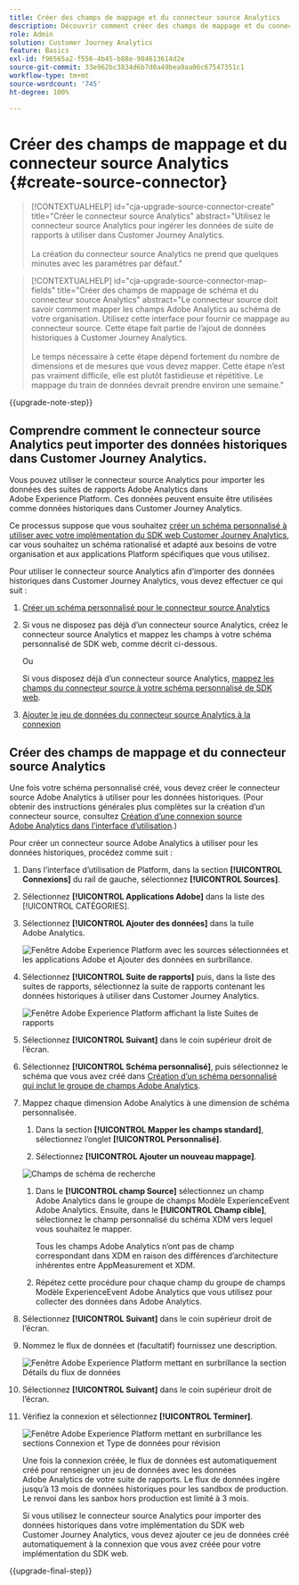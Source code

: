 ```yaml
---
title: Créer des champs de mappage et du connecteur source Analytics
description: Découvrir comment créer des champs de mappage et du connecteur source Analytics
role: Admin
solution: Customer Journey Analytics
feature: Basics
exl-id: f96565a2-f556-4b45-b88e-984613614d2e
source-git-commit: 33e962bc3834d6b7d0a49bea9aa06c67547351c1
workflow-type: tm+mt
source-wordcount: '745'
ht-degree: 100%

---
```


# Créer des champs de mappage et du connecteur source Analytics {#create-source-connector}

<!-- markdownlint-disable MD034 -->

>[!CONTEXTUALHELP]
>id="cja-upgrade-source-connector-create"
>title="Créer le connecteur source Analytics"
>abstract="Utilisez le connecteur source Analytics pour ingérer les données de suite de rapports à utiliser dans Customer Journey Analytics.<br><br>La création du connecteur source Analytics ne prend que quelques minutes avec les paramètres par défaut."

<!-- markdownlint-enable MD034 -->

<!-- markdownlint-disable MD034 -->

>[!CONTEXTUALHELP]
>id="cja-upgrade-source-connector-map-fields"
>title="Créer des champs de mappage de schéma et du connecteur source Analytics"
>abstract="Le connecteur source doit savoir comment mapper les champs Adobe Analytics au schéma de votre organisation. Utilisez cette interface pour fournir ce mappage au connecteur source. Cette étape fait partie de l’ajout de données historiques à Customer Journey Analytics.<br><br>Le temps nécessaire à cette étape dépend fortement du nombre de dimensions et de mesures que vous devez mapper. Cette étape n’est pas vraiment difficile, elle est plutôt fastidieuse et répétitive. Le mappage du train de données devrait prendre environ une semaine."

<!-- markdownlint-enable MD034 -->

{{upgrade-note-step}}

## Comprendre comment le connecteur source Analytics peut importer des données historiques dans Customer Journey Analytics.

Vous pouvez utiliser le connecteur source Analytics pour importer les données des suites de rapports Adobe Analytics dans Adobe Experience Platform. Ces données peuvent ensuite être utilisées comme données historiques dans Customer Journey Analytics.

Ce processus suppose que vous souhaitez [créer un schéma personnalisé à utiliser avec votre implémentation du SDK web Customer Journey Analytics](/help/getting-started/cja-upgrade/cja-upgrade-schema-create.md), car vous souhaitez un schéma rationalisé et adapté aux besoins de votre organisation et aux applications Platform spécifiques que vous utilisez.

Pour utiliser le connecteur source Analytics afin d’importer des données historiques dans Customer Journey Analytics, vous devez effectuer ce qui suit :

1. [Créer un schéma personnalisé pour le connecteur source Analytics](/help/getting-started/cja-upgrade/cja-upgrade-source-connector-schema.md)

1. Si vous ne disposez pas déjà d’un connecteur source Analytics, créez le connecteur source Analytics et mappez les champs à votre schéma personnalisé de SDK web, comme décrit ci-dessous.

   Ou

   Si vous disposez déjà d’un connecteur source Analytics, [mappez les champs du connecteur source à votre schéma personnalisé de SDK web](/help/getting-started/cja-upgrade/cja-upgrade-from-source-connector.md).

1. [Ajouter le jeu de données du connecteur source Analytics à la connexion](/help/getting-started/cja-upgrade/cja-upgrade-source-connector-dataset.md)

## Créer des champs de mappage et du connecteur source Analytics

Une fois votre schéma personnalisé créé, vous devez créer le connecteur source Adobe Analytics à utiliser pour les données historiques. (Pour obtenir des instructions générales plus complètes sur la création d’un connecteur source, consultez [Création d’une connexion source Adobe Analytics dans l’interface d’utilisation](https://experienceleague.adobe.com/docs/experience-platform/sources/ui-tutorials/create/adobe-applications/analytics.html?lang=fr).)

Pour créer un connecteur source Adobe Analytics à utiliser pour les données historiques, procédez comme suit :

1. Dans l’interface d’utilisation de Platform, dans la section **[!UICONTROL Connexions]** du rail de gauche, sélectionnez **[!UICONTROL Sources]**.

1. Sélectionnez **[!UICONTROL Applications Adobe]** dans la liste des [!UICONTROL CATÉGORIES].

1. Sélectionnez **[!UICONTROL Ajouter des données]** dans la tuile Adobe Analytics.

   ![Fenêtre Adobe Experience Platform avec les sources sélectionnées et les applications Adobe et Ajouter des données en surbrillance.](./assets/sources-overview.png)

1. Sélectionnez **[!UICONTROL Suite de rapports]** puis, dans la liste des suites de rapports, sélectionnez la suite de rapports contenant les données historiques à utiliser dans Customer Journey Analytics.

   ![Fenêtre Adobe Experience Platform affichant la liste Suites de rapports](./assets/report-suites.png)

1. Sélectionnez **[!UICONTROL Suivant]** dans le coin supérieur droit de l’écran.

1. Sélectionnez **[!UICONTROL Schéma personnalisé]**, puis sélectionnez le schéma que vous avez créé dans [Création d’un schéma personnalisé qui inclut le groupe de champs Adobe Analytics](/help/getting-started/cja-upgrade/cja-upgrade-source-connector-schema.md). <!-- Deleted this, because I changed this from choosing the default schemawe're pointing them now at the schema they just created: "Adobe Experience Platform  automatically creates the schema and the corresponding dataset to map all standard fields from the selected Adobe Analytics report suite." -->

   <!-- add screenshot -->

1. Mappez chaque dimension Adobe Analytics à une dimension de schéma personnalisée.

   1. Dans la section **[!UICONTROL Mapper les champs standard]**, sélectionnez l’onglet **[!UICONTROL Personnalisé]**.

   1. Sélectionnez **[!UICONTROL Ajouter un nouveau mappage]**.

   ![Champs de schéma de recherche](assets/schema-mapping.png)

   1. Dans le **[!UICONTROL champ Source]** sélectionnez un champ Adobe Analytics dans le groupe de champs Modèle ExperienceEvent Adobe Analytics. Ensuite, dans le **[!UICONTROL Champ cible]**, sélectionnez le champ personnalisé du schéma XDM vers lequel vous souhaitez le mapper.

      Tous les champs Adobe Analytics n’ont pas de champ correspondant dans XDM en raison des différences d’architecture inhérentes entre AppMeasurement et XDM.

   1. Répétez cette procédure pour chaque champ du groupe de champs Modèle ExperienceEvent Adobe Analytics que vous utilisez pour collecter des données dans Adobe Analytics.

1. Sélectionnez **[!UICONTROL Suivant]** dans le coin supérieur droit de l’écran.

1. Nommez le flux de données et (facultatif) fournissez une description.

   ![Fenêtre Adobe Experience Platform mettant en surbrillance la section Détails du flux de données](./assets/dataflow-detail.png)

1. Sélectionnez **[!UICONTROL Suivant]** dans le coin supérieur droit de l’écran.

1. Vérifiez la connexion et sélectionnez **[!UICONTROL Terminer]**.

   ![Fenêtre Adobe Experience Platform mettant en surbrillance les sections Connexion et Type de données pour révision](./assets/review.png)

   Une fois la connexion créée, le flux de données est automatiquement créé pour renseigner un jeu de données avec les données Adobe Analytics de votre suite de rapports. Le flux de données ingère jusqu’à 13 mois de données historiques pour les sandbox de production. Le renvoi dans les sanbox hors production est limité à 3 mois.

   Si vous utilisez le connecteur source Analytics pour importer des données historiques dans votre implémentation du SDK web Customer Journey Analytics, vous devez ajouter ce jeu de données créé automatiquement à la connexion que vous avez créée pour votre implémentation du SDK web.

{{upgrade-final-step}}
